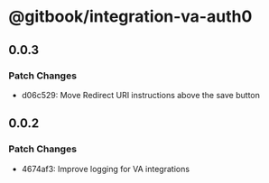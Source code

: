 # @gitbook/integration-va-auth0

## 0.0.3

### Patch Changes

-   d06c529: Move Redirect URI instructions above the save button

## 0.0.2

### Patch Changes

-   4674af3: Improve logging for VA integrations
